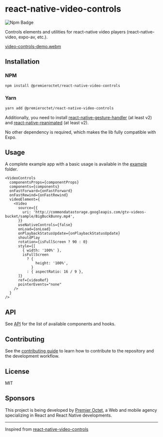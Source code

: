 # react-native-video-controls

![Npm Badge](https://img.shields.io/npm/v/@premieroctet/react-native-video-controls?style=for-the-badge)

Controls elements and utilities for react-native video players (react-native-video, expo-av, etc.).

[video-controls-demo.webm](https://user-images.githubusercontent.com/11079152/184147793-7f8785d5-b854-447d-bfbd-30d28ea11207.webm)


## Installation

### NPM

```sh
npm install @premieroctet/react-native-video-controls
```

### Yarn

```sh
yarn add @premieroctet/react-native-video-controls
```

Additionally, you need to install [react-native-gesture-handler](https://docs.swmansion.com/react-native-gesture-handler/docs/installation) (at least v2) and [react-native-reanimated](https://docs.swmansion.com/react-native-reanimated/docs/fundamentals/installation) (at least v2).

No other dependency is required, which makes the lib fully compatible with Expo.

## Usage

A complete example app with a basic usage is available in the [example](example) folder.

```tsx
<VideoControls
  componentsProps={componentProps}
  components={components}
  onFastForward={onFastForward}
  onFastRewind={onFastRewind}
  videoElement={
    <Video
      source={{
        uri: 'http://commondatastorage.googleapis.com/gtv-videos-bucket/sample/BigBuckBunny.mp4',
      }}
      useNativeControls={false}
      onLoad={onLoad}
      onPlaybackStatusUpdate={onPlaybackStatusUpdate}
      shouldPlay
      rotation={isFullScreen ? 90 : 0}
      style={[
        { width: '100%' },
        isFullScreen
          ? {
              height: '100%',
            }
          : { aspectRatio: 16 / 9 },
      ]}
      ref={videoRef}
      pointerEvents="none"
    />
  }
/>
```

## API

See [API](API.md) for the list of available components and hooks.

## Contributing

See the [contributing guide](CONTRIBUTING.md) to learn how to contribute to the repository and the development workflow.

## License

MIT

## Sponsors

This project is being developed by [Premier Octet](https://www.premieroctet.com), a Web and mobile agency specializing in React and React Native developments.

---

Inspired from [react-native-video-controls](https://github.com/itsnubix/react-native-video-controls)
